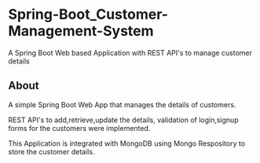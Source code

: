 # Spring-Boot_Customer-Management-System
A Spring Boot Web based Application with REST API's to manage customer details

## About
A simple Spring Boot Web App that manages the details of customers. 

REST API's to add,retrieve,update the details, validation of login,signup forms for the customers were implemented.

This Application is integrated with MongoDB using Mongo Respository to store the customer details.
